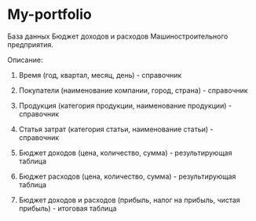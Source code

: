 # My-portfolio

База данных Бюджет доходов и расходов Машиностроительного предприятия. 

Описание: 

1. Время (год, квартал, месяц, день) - справочник

2. Покупатели (наименование компании, город, страна) - справочник

3. Продукция (категория продукции, наименование продукции) - справочник

4. Статья затрат (категория статьи, наименование статьи) - справочник

5. Бюджет доходов (цена, количество, сумма) - результирующая таблица

6. Бюджет расходов (цена, количество, сумма) - результирующая таблица

7. Бюджет доходов и расходов (прибыль, налог на прибыль, чистая прибыль) - итоговая таблица
